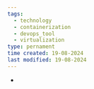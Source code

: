 ```yaml
---
tags:
  - technology
  - containerization
  - devops_tool
  - virtualization
type: pernament
time created: 19-08-2024
last modified: 19-08-2024
---
```

- 
